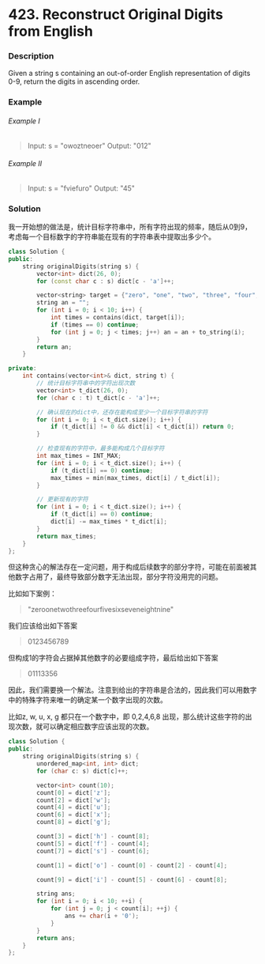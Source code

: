 # 423. Reconstruct Original Digits from English

### Description

Given a string s containing an out-of-order English representation of digits 0-9, return the digits in ascending order.

### Example 

###### Example I

> Input: s = "owoztneoer"
> Output: "012"

###### Example II

> Input: s = "fviefuro"
> Output: "45"

### Solution

我一开始想的做法是，统计目标字符串中，所有字符出现的频率，随后从0到9，考虑每一个目标数字的字符串能在现有的字符串表中提取出多少个。

```c++
class Solution {
public:
    string originalDigits(string s) {
        vector<int> dict(26, 0);
        for (const char c : s) dict[c - 'a']++;

        vector<string> target = {"zero", "one", "two", "three", "four", "five", "six", "seven", "eight", "nine"};
        string an = "";
        for (int i = 0; i < 10; i++) {
            int times = contains(dict, target[i]);
            if (times == 0) continue;
            for (int j = 0; j < times; j++) an = an + to_string(i);
        }
        return an;
    }

private:
    int contains(vector<int>& dict, string t) {
        // 统计目标字符串中的字符出现次数
        vector<int> t_dict(26, 0);
        for (char c : t) t_dict[c - 'a']++;

        // 确认现在的dict中，还存在能构成至少一个目标字符串的字符
        for (int i = 0; i < t_dict.size(); i++) {
            if (t_dict[i] != 0 && dict[i] < t_dict[i]) return 0; 
        }

        // 检查现有的字符中，最多能构成几个目标字符
        int max_times = INT_MAX;
        for (int i = 0; i < t_dict.size(); i++) {
            if (t_dict[i] == 0) continue;
            max_times = min(max_times, dict[i] / t_dict[i]);
        }

        // 更新现有的字符
        for (int i = 0; i < t_dict.size(); i++) {
            if (t_dict[i] == 0) continue;
            dict[i] -= max_times * t_dict[i];
        }
        return max_times;
    }
};
```

但这种贪心的解法存在一定问题，用于构成后续数字的部分字符，可能在前面被其他数字占用了，最终导致部分数字无法出现，部分字符没用完的问题。

比如如下案例：

> "zeroonetwothreefourfivesixseveneightnine"

我们应该给出如下答案

> 0123456789

但构成1的字符会占据掉其他数字的必要组成字符，最后给出如下答案

> 01113356

因此，我们需要换一个解法。注意到给出的字符串是合法的，因此我们可以用数字中的特殊字符来唯一的确定某一个数字出现的次数。

比如z, w, u, x, g 都只在一个数字中，即 0,2,4,6,8 出现，那么统计这些字符的出现次数，就可以确定相应数字应该出现的次数。

```c++
class Solution {
public:
    string originalDigits(string s) {
        unordered_map<int, int> dict;
        for (char c: s) dict[c]++;

        vector<int> count(10);
        count[0] = dict['z'];
        count[2] = dict['w'];
        count[4] = dict['u'];
        count[6] = dict['x'];
        count[8] = dict['g'];

        count[3] = dict['h'] - count[8];
        count[5] = dict['f'] - count[4];
        count[7] = dict['s'] - count[6];

        count[1] = dict['o'] - count[0] - count[2] - count[4];

        count[9] = dict['i'] - count[5] - count[6] - count[8];

        string ans;
        for (int i = 0; i < 10; ++i) {
            for (int j = 0; j < count[i]; ++j) {
                ans += char(i + '0');
            }
        }
        return ans;
    }
};
```
